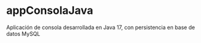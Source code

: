 # appConsolaJava
Aplicación de consola desarrollada en Java 17, con persistencia en base de datos MySQL
